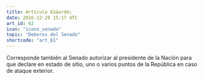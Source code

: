 ```yaml
---
title: Artículo 61&ordm;
date: 2016-12-28 15:17 UTC
art_id: 62
icon: "icono_senado"
topic: "Deberes del Senado"
shortcode: "art_61"
---
```

Corresponde también al Senado autorizar al presidente de la Nación para que declare en estado de sitio, uno o varios puntos de la República en caso de ataque exterior.
